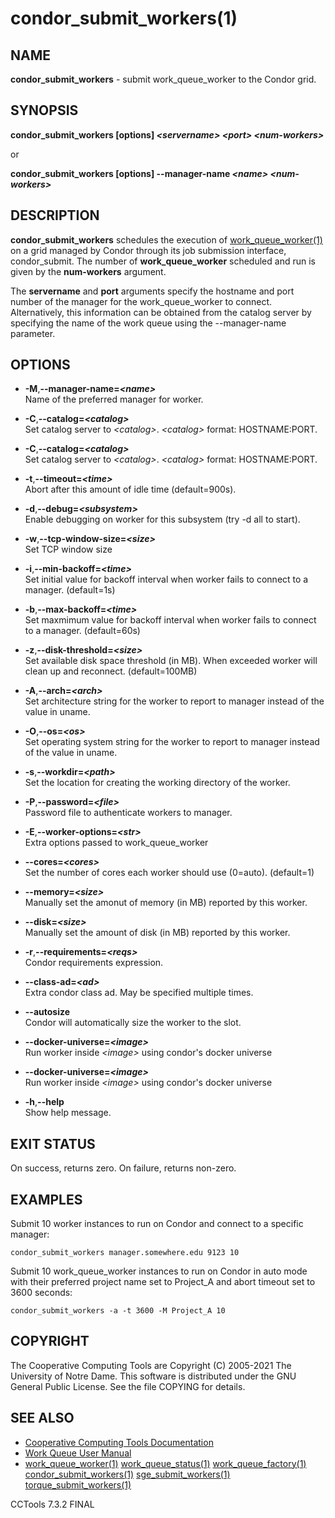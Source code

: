 






















# condor_submit_workers(1)

## NAME
**condor_submit_workers** - submit work_queue_worker to the Condor grid.

## SYNOPSIS
**condor_submit_workers [options] _&lt;servername&gt;_ _&lt;port&gt;_ _&lt;num-workers&gt;_**

or

**condor_submit_workers [options] --manager-name _&lt;name&gt;_ _&lt;num-workers&gt;_**


## DESCRIPTION
**condor_submit_workers** schedules the execution of [work_queue_worker(1)](work_queue_worker.md)
on a grid managed by Condor through its job submission interface, condor_submit.
The number of **work_queue_worker** scheduled and run is given by the **num-workers**
argument.

The **servername** and **port** arguments specify the hostname and port number of the
manager for the work_queue_worker to connect. Alternatively, this information can be obtained from
the catalog server by specifying the name of the work queue using the --manager-name parameter.

## OPTIONS

- **-M**,**--manager-name=_&lt;name&gt;_**<br />Name of the preferred manager for worker.
- **-C**,**--catalog=_&lt;catalog&gt;_**<br />Set catalog server to _&lt;catalog&gt;_. _&lt;catalog&gt;_ format: HOSTNAME:PORT.
- **-C**,**--catalog=_&lt;catalog&gt;_**<br />Set catalog server to _&lt;catalog&gt;_. _&lt;catalog&gt;_ format: HOSTNAME:PORT.
- **-t**,**--timeout=_&lt;time&gt;_**<br />Abort after this amount of idle time (default=900s).
- **-d**,**--debug=_&lt;subsystem&gt;_**<br />Enable debugging on worker for this subsystem (try -d all to start).
- **-w**,**--tcp-window-size=_&lt;size&gt;_**<br />Set TCP window size
- **-i**,**--min-backoff=_&lt;time&gt;_**<br />Set initial value for backoff interval when worker fails to connect to a manager. (default=1s)
- **-b**,**--max-backoff=_&lt;time&gt;_**<br />Set maxmimum value for backoff interval when worker fails to connect to a manager. (default=60s)
- **-z**,**--disk-threshold=_&lt;size&gt;_**<br />Set available disk space threshold (in MB). When exceeded worker will clean up and reconnect. (default=100MB)
- **-A**,**--arch=_&lt;arch&gt;_**<br />Set architecture string for the worker to report to manager instead of the value in uname.
- **-O**,**--os=_&lt;os&gt;_**<br />Set operating system string for the worker to report to manager instead of the value in uname.
- **-s**,**--workdir=_&lt;path&gt;_**<br />Set the location for creating the working directory of the worker.
- **-P**,**--password=_&lt;file&gt;_**<br />Password file to authenticate workers to manager.
- **-E**,**--worker-options=_&lt;str&gt;_**<br />Extra options passed to work_queue_worker

- **--cores=_&lt;cores&gt;_**<br />Set the number of cores each worker should use (0=auto). (default=1)
- **--memory=_&lt;size&gt;_**<br />Manually set the amonut of memory (in MB) reported by this worker.
- **--disk=_&lt;size&gt;_**<br />Manually set the amount of disk (in MB) reported by this worker.

- **-r**,**--requirements=_&lt;reqs&gt;_**<br />Condor requirements expression.
- **--class-ad=_&lt;ad&gt;_**<br />Extra condor class ad. May be specified multiple times.
- **--autosize**<br />Condor will automatically size the worker to the slot.
- **--docker-universe=_&lt;image&gt;_**<br />Run worker inside _&lt;image&gt;_ using condor's docker universe
- **--docker-universe=_&lt;image&gt;_**<br />Run worker inside _&lt;image&gt;_ using condor's docker universe

- **-h**,**--help**<br />Show help message.




## EXIT STATUS
On success, returns zero. On failure, returns non-zero.

## EXAMPLES

Submit 10 worker instances to run on Condor and connect to a specific manager:

```
condor_submit_workers manager.somewhere.edu 9123 10
```

Submit 10 work_queue_worker instances to run on Condor in auto mode with their
preferred project name set to Project_A and abort timeout set to 3600 seconds:

```
condor_submit_workers -a -t 3600 -M Project_A 10
```

## COPYRIGHT
The Cooperative Computing Tools are Copyright (C) 2005-2021 The University of Notre Dame.  This software is distributed under the GNU General Public License.  See the file COPYING for details.

## SEE ALSO

- [Cooperative Computing Tools Documentation]("../index.html")
- [Work Queue User Manual]("../workqueue.html")
- [work_queue_worker(1)](work_queue_worker.md) [work_queue_status(1)](work_queue_status.md) [work_queue_factory(1)](work_queue_factory.md) [condor_submit_workers(1)](condor_submit_workers.md) [sge_submit_workers(1)](sge_submit_workers.md) [torque_submit_workers(1)](torque_submit_workers.md) 


CCTools 7.3.2 FINAL
